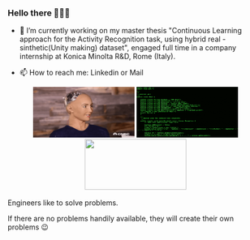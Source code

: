 ### Hello there 👨🏻‍💻

<!--
**FlavioLorenzi/flaviolorenzi** is a ✨ _special_ ✨ repository because its `README.md` (this file) appears on your GitHub profile.
-->

- 🔭 I’m currently working on my master thesis "Continuous Learning approach for the Activity Recognition task, using hybrid real - sinthetic(Unity making) dataset", engaged full time in a company internship at Konica Minolta R&D, Rome (Italy).

- 📫 How to reach me: Linkedin or Mail


<p align="center">
  <img src="ai2.gif" width="200" height="100">
  <img src="sai.gif" width="200" height="100">
  <img src="ai3.gif" width="200" height="100">
</p>

Engineers like to solve problems. 

If there are no problems handily available, they will create their own problems 😉

